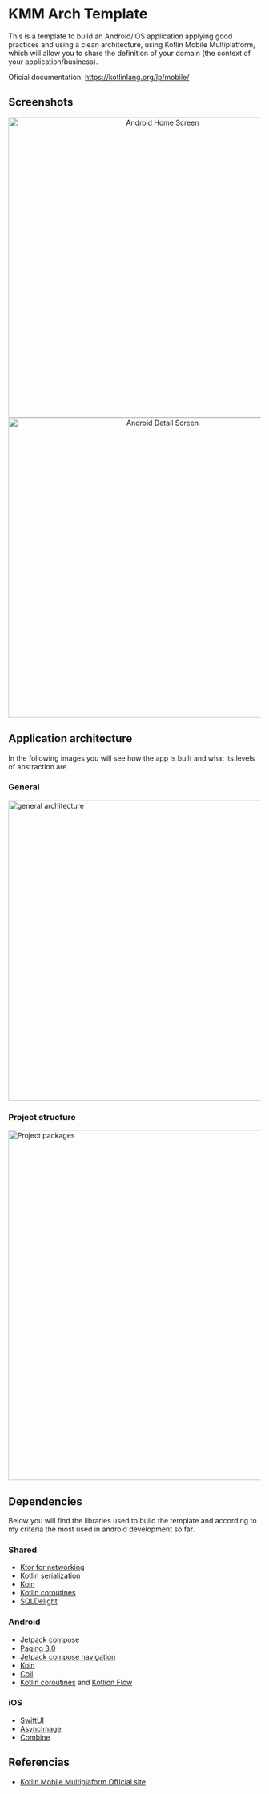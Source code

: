 # KMM Arch Template

This is a template to build an Android/iOS application applying good practices and using a clean architecture, 
using Kotlin Mobile Multiplatform, which will allow you to share the definition of your domain (the context of your application/business).

Oficial documentation: https://kotlinlang.org/lp/mobile/

## Screenshots

<p align="center">
  <img height="600" src="image?raw=true" alt="Android Home Screen"/>
  <img height="600" src="image?raw=true" alt="Android Detail Screen"/>
</p>

## Application architecture

In the following images you will see how the app is built and what its levels of abstraction are.

### General

<p align="left">
  <img height="600" src="image?raw=true" alt="general architecture"/>
</p>

### Project structure

<p align="left">
  <img width="700" src="image?raw=true" alt="Project packages"/>
</p>

## Dependencies

Below you will find the libraries used to build the template and according to my criteria the most used in android development so far.

### Shared
- [Ktor for networking](https://kotlinlang.org/docs/mobile/use-ktor-for-networking.html)  
- [Kotlin serialization](https://kotlinlang.org/docs/serialization.html)
- [Koin](https://insert-koin.io/)
- [Kotlin coroutines](https://kotlinlang.org/docs/reference/coroutines-overview.html)
- [SQLDelight](https://github.com/cashapp/sqldelight)
 
### Android
-  [Jetpack compose](https://developer.android.com/jetpack/compose)
-  [Paging 3.0](https://developer.android.com/topic/libraries/architecture/paging/v3-overview)
-  [Jetpack compose navigation](https://developer.android.com/jetpack/compose/navigation?hl=es-419)
-  [Koin](https://insert-koin.io/)
-  [Coil](https://coil-kt.github.io/coil/compose/)
-  [Kotlin coroutines](https://kotlinlang.org/docs/reference/coroutines-overview.html) and [Kotlion Flow](https://kotlinlang.org/docs/reference/coroutines/flow.html)

### iOS
- [SwiftUI](https://developer.apple.com/xcode/swiftui/)
- [AsyncImage](https://developer.apple.com/documentation/swiftui/asyncimage)
- [Combine](https://developer.apple.com/documentation/combine)

## Referencias

- [Kotlin Mobile Multiplaform Official site](https://kotlinlang.org/lp/mobile/)
